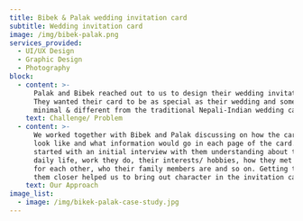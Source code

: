 ```yaml
---
title: Bibek & Palak wedding invitation card
subtitle: Wedding invitation card
image: /img/bibek-palak.png
services_provided:
  - UI/UX Design
  - Graphic Design
  - Photography
block:
  - content: >-
      Palak and Bibek reached out to us to design their wedding invitation card.
      They wanted their card to be as special as their wedding and something
      minimal & different from the traditional Nepali-Indian wedding cards.
    text: Challenge/ Problem
  - content: >-
      We worked together with Bibek and Palak discussing on how the card should
      look like and what information would go in each page of the card. We
      started with an initial interview with them understanding about their
      daily life, work they do, their interests/ hobbies, how they met and fell
      for each other, who their family members are and so on. Getting to know
      them closer helped us to bring out character in the invitation card.
    text: Our Approach
image_list:
  - image: /img/bikek-palak-case-study.jpg
---
```


